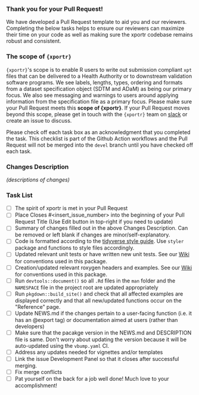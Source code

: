 ### Thank you for your Pull Request!

We have developed a Pull Request template to aid you and our reviewers. Completing the below tasks helps to ensure our reviewers can maximize their time on your code as well as making sure the xportr codebase remains robust and consistent.

### The scope of `{xportr}`

`{xportr}`'s scope is to enable R users to write out submission compliant `xpt` files that can be delivered to a Health Authority or to downstream validation software programs. We see labels, lengths, types, ordering and formats from a dataset specification object (SDTM and ADaM) as being our primary focus. We also see messaging and warnings to users around applying information from the specification file as a primary focus. Please make sure your Pull Request meets this **scope of {xportr}**. If your Pull Request moves beyond this scope, please get in touch with the `{xportr}` team on [slack](https://pharmaverse.slack.com/archives/C030EB2M4GM) or create an issue to discuss.

Please check off each task box as an acknowledgment that you completed the task. This checklist is part of the Github Action workflows and the Pull Request will not be merged into the `devel` branch until you have checked off each task.

### Changes Description

_(descriptions of changes)_

### Task List

- [ ] The spirit of xportr is met in your Pull Request
- [ ] Place Closes #<insert_issue_number> into the beginning of your Pull Request Title (Use Edit button in top-right if you need to update)
- [ ] Summary of changes filled out in the above Changes Description. Can be removed or left blank if changes are minor/self-explanatory.
- [ ] Code is formatted according to the [tidyverse style guide](https://style.tidyverse.org/). Use `styler` package and functions to style files accordingly.
- [ ] Updated relevant unit tests or have written new unit tests. See our [Wiki](https://github.com/atorus-research/xportr/wiki/Style-Guide-for-Unit-Tests) for conventions used in this package.
- [ ] Creation/updated relevant roxygen headers and examples. See our [Wiki](https://github.com/atorus-research/xportr/wiki/Style-Guide-for-Roxygen-Headers) for conventions used in this package.
- [ ] Run `devtools::document()` so all `.Rd` files in the `man` folder and the `NAMESPACE` file in the project root are updated appropriately
- [ ] Run `pkgdown::build_site()` and check that all affected examples are displayed correctly and that all new/updated functions occur on the "Reference" page.
- [ ] Update NEWS.md if the changes pertain to a user-facing function (i.e. it has an @export tag) or documentation aimed at users (rather than developers)
- [ ] Make sure that the pacakge version in the NEWS.md and DESCRIPTION file is same. Don't worry about updating the version because it will be auto-updated using the `vbump.yaml` CI.
- [ ] Address any updates needed for vignettes and/or templates
- [ ] Link the issue Development Panel so that it closes after successful merging.
- [ ] Fix merge conflicts
- [ ] Pat yourself on the back for a job well done! Much love to your accomplishment!
